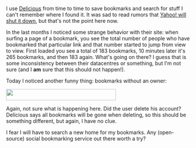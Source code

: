 <html><body><p>I use <a href="http://delicious.com">Delicious</a> from time to time to save bookmarks and search for stuff I can't remember where I found it. It was sad to read rumors that <a href="http://techcrunch.com/2010/12/16/is-yahoo-shutting-down-del-icio-us/">Yahoo! will shut it down</a>, but that's not the point here now.



In the last months I noticed some strange behavior with their site: when surfing a page of a bookmark, you see the total number of people who have bookmarked that particular link and that number started to jump from view to view. First loaded you see a total of 183 bookmarks, 10 minutes later it's 265 bookmarks, and then 183 again. What's going on there? I guess that is some inconsistency between their datacentres or something, but I'm not sure (and I <strong>am</strong> sure that this should not happen!).



Today I noticed another funny thing: bookmarks without an owner:

<a href="/wp-content/uploads/2011/01/delicious-no_user.png"><img class="alignnone size-medium wp-image-769" title="delicious bookmark without a user" src="https://www.die-welt.net/wp-content/uploads/2011/01/delicious-no_user-300x31.png" alt="" width="300" height="31">

</a>Again, not sure what is happening here. Did the user delete his account? Delicious says all bookmarks will be gone when deleting, so this should be something different, but again, I have no clue.



I fear I will have to search a new home for my bookmarks. Any (open-source) social bookmarking service out there worth a try?</p></body></html>